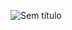 ![Sem título](https://user-images.githubusercontent.com/56014478/199863970-8cb2d79f-933a-4f8a-bfca-fd6afe0d3c2d.png)
